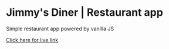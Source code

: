 # Jimmy's Diner | Restaurant app
Simple restaurant app powered by vanilla JS

[Click here for live link](https://morsi-restaurant-app.pages.dev/)
